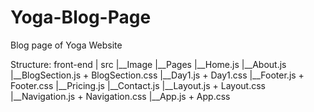 # Yoga-Blog-Page
Blog page of Yoga Website


Structure:
front-end
|
src
|__Image
|__Pages
  |__Home.js
  |__About.js
  |__BlogSection.js + BlogSection.css
  |__Day1.js + Day1.css
  |__Footer.js + Footer.css
  |__Pricing.js
  |__Contact.js
|__Layout.js + Layout.css
|__Navigation.js + Navigation.css
|__App.js + App.css
